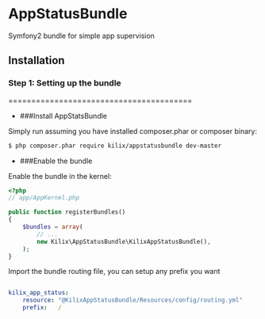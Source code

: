 # AppStatusBundle

Symfony2 bundle for simple app supervision

## Installation 

### Step 1: Setting up the bundle
========================================

- ###Install AppStatsBundle

Simply run assuming you have installed composer.phar or composer binary:

``` bash
$ php composer.phar require kilix/appstatusbundle dev-master
```

- ###Enable the bundle

Enable the bundle in the kernel:

``` php
<?php
// app/AppKernel.php

public function registerBundles()
{
    $bundles = array(
        // ...
        new Kilix\AppStatusBundle\KilixAppStatusBundle(),
    );
}
```

Import the bundle routing file, you can setup any prefix you want

```yml

kilix_app_status:
    resource: "@KilixAppStatusBundle/Resources/config/routing.yml"
    prefix:   /
```
